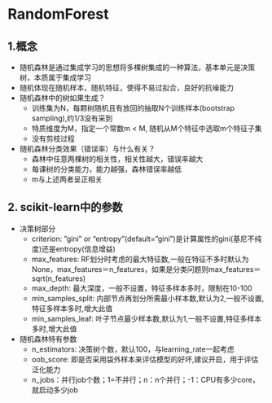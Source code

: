 # RandomForest

## 1.概念
- 随机森林是通过集成学习的思想将多棵树集成的一种算法，基本单元是决策树，本质属于集成学习
- 随机体现在随机样本，随机特征，使得不易过拟合，良好的抗噪能力
- 随机森林中的树如果生成？
	- 训练集为N，每颗树随机且有放回的抽取N个训练样本(bootstrap sampling),约1/3没有采到
	- 特质维度为M，指定一个常数m < M, 随机从M个特征中选取m个特征子集
	- 没有剪枝过程
- 随机森林分类效果（错误率）与什么有关？
    - 森林中任意两棵树的相关性，相关性越大，错误率越大
    - 每课树的分类能力，能力越强，森林错误率越低
    - m与上述两者呈正相关 


## 2. scikit-learn中的参数
- 决策树部分
	- criterion: ”gini” or “entropy”(default=”gini”)是计算属性的gini(基尼不纯度)还是entropy(信息增益)
	- max_features: RF划分时考虑的最大特征数,一般在特征不多时默认为None，max_features＝n_features，如果是分类问题则max_features＝sqrt(n_features)
	- max_depth: 最大深度，一般不设置，特征多样本多时，限制在10-100
	- min_samples_split: 内部节点再划分所需最小样本数,默认为2,一般不设置,特征多样本多时,增大此值
	- min_samples_leaf: 叶子节点最少样本数,默认为1,一般不设置,特征多样本多时,增大此值
- 随机森林特有参数
	- n_estimators: 决策树个数，默认100，与learning_rate一起考虑
	- oob_score: 即是否采用袋外样本来评估模型的好坏,建议开启，用于评估泛化能力
	- n_jobs：并行job个数；1=不并行；n：n个并行；-1：CPU有多少core，就启动多少job
